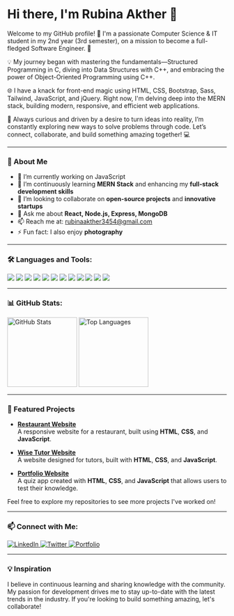 



# Hi there, I'm Rubina Akther 👋

Welcome to my GitHub profile!
👋 I'm a passionate Computer Science & IT student in my 2nd year (3rd semester), on a mission to become a full-fledged Software Engineer. 🚀

💡 My journey began with mastering the fundamentals—Structured Programming in C, diving into Data Structures with C++, and embracing the power of Object-Oriented Programming using C++.

🌐 I have a knack for front-end magic using HTML, CSS, Bootstrap, Sass, Tailwind, JavaScript, and jQuery. Right now, I'm delving deep into the MERN stack, building modern, responsive, and efficient web applications.

🔭 Always curious and driven by a desire to turn ideas into reality, I’m constantly exploring new ways to solve problems through code. Let’s connect, collaborate, and build something amazing together! 💻

---

### 🚀 About Me

- 🔭 I’m currently working on JavaScript
- 🌱 I’m continuously learning **MERN Stack** and enhancing my **full-stack development skills**
- 👯 I’m looking to collaborate on **open-source projects** and **innovative startups**
- 💬 Ask me about **React, Node.js, Express, MongoDB**
- 📫 Reach me at: [rubinaakther3454@gmail.com](mailto:rubinaakther3454@gmail.com)
- ⚡ Fun fact: I also enjoy **photography**

---

### 🛠️ Languages and Tools:

<p>
  <img src="https://img.shields.io/badge/JavaScript-ES6+-F7DF1E?style=for-the-badge&logo=javascript&logoColor=black">
  <img src="https://img.shields.io/badge/React-61DAFB?style=for-the-badge&logo=react&logoColor=white">
  <img src="https://img.shields.io/badge/Node.js-339933?style=for-the-badge&logo=nodedotjs&logoColor=white">
  <img src="https://img.shields.io/badge/Express-000000?style=for-the-badge&logo=express&logoColor=white">
  <img src="https://img.shields.io/badge/MongoDB-47A248?style=for-the-badge&logo=mongodb&logoColor=white">
  <img src="https://img.shields.io/badge/HTML5-E34F26?style=for-the-badge&logo=html5&logoColor=white">
  <img src="https://img.shields.io/badge/CSS3-1572B6?style=for-the-badge&logo=css3&logoColor=white">
  <img src="https://img.shields.io/badge/Git-F05032?style=for-the-badge&logo=git&logoColor=white">
  <img src="https://img.shields.io/badge/GitHub-181717?style=for-the-badge&logo=github&logoColor=white">
  <img src="https://img.shields.io/badge/VS%20Code-007ACC?style=for-the-badge&logo=visual-studio-code&logoColor=white">
  <img src="https://img.shields.io/badge/Bootstrap-563D7C?style=for-the-badge&logo=bootstrap&logoColor=white">
  <img src="https://img.shields.io/badge/Tailwind%20CSS-38B2AC?style=for-the-badge&logo=tailwind-css&logoColor=white">
</p>

---

### 📊 GitHub Stats:

<p>
  <img src="https://github-readme-stats.vercel.app/api?username=RubinaAkther&show_icons=true&theme=radical" alt="GitHub Stats" height="160"/>
  <img src="https://github-readme-stats.vercel.app/api/top-langs/?username=RubinaAkther&layout=compact&theme=radical" alt="Top Languages" height="160"/>
</p>

---

### 🌟 Featured Projects

- **[Restaurant Website](https://rubinaakther.github.io/html-css-demo-restaurant-website/)**  
  A responsive website for a restaurant, built using **HTML**, **CSS**, and **JavaScript**.
  
- **[Wise Tutor Website](https://rubinaakther.github.io/WiseTutor/)**  
  A website designed for tutors, built with **HTML**, **CSS**, and **JavaScript**.

- **[Portfolio Website](https://rubinaakther.github.io/Assignment1_Portfolio_Website/)**  
  A quiz app created with **HTML**, **CSS**, and **JavaScript** that allows users to test their knowledge.

Feel free to explore my repositories to see more projects I've worked on!

---

### 📫 Connect with Me:

<p>
  <a href="https://www.linkedin.com/in/YourLinkedInProfile/">
    <img src="https://img.shields.io/badge/LinkedIn-0077B5?style=for-the-badge&logo=linkedin&logoColor=white" alt="LinkedIn">
  </a>
  <a href="https://twitter.com/YourTwitterHandle">
    <img src="https://img.shields.io/badge/Twitter-1DA1F2?style=for-the-badge&logo=twitter&logoColor=white" alt="Twitter">
  </a>
  <a href="https://your-portfolio.com/">
    <img src="https://img.shields.io/badge/Portfolio-FF5722?style=for-the-badge&logo=web&logoColor=white" alt="Portfolio">
  </a>
</p>

---

### 💡 Inspiration

I believe in continuous learning and sharing knowledge with the community. My passion for development drives me to stay up-to-date with the latest trends in the industry. If you're looking to build something amazing, let's collaborate!




